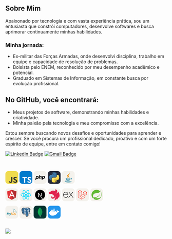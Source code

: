 ## Sobre Mim

Apaixonado por tecnologia e com vasta experiência prática, sou um entusiasta que constrói computadores, desenvolve softwares e busca aprimorar continuamente minhas habilidades.

### Minha jornada:

- Ex-militar das Forças Armadas, onde desenvolvi disciplina, trabalho em equipe e capacidade de resolução de problemas.
- Bolsista pelo ENEM, reconhecido por meu desempenho acadêmico e potencial.
- Graduado em Sistemas de Informação, em constante busca por evolução profissional.

## No GitHub, você encontrará:

- Meus projetos de software, demonstrando minhas habilidades e criatividade.
- Minha paixão pela tecnologia e meu compromisso com a excelência.

Estou sempre buscando novos desafios e oportunidades para aprender e crescer. Se você procura um profissional dedicado, proativo e com um forte espírito de equipe, entre em contato comigo!

[![Linkedin Badge](https://img.shields.io/badge/-Marcelo%20Nascimento%20de%20Santana-00875f?style=flat-square&logo=Linkedin&logoColor=white)](https://www.linkedin.com/in/marcelodesantana/)
[![Gmail Badge](https://img.shields.io/badge/-marcelo.255.m.n.s@gmail.com-00875f?style=flat-square&logo=Gmail&logoColor=white)](mailto:marcelo.255.m.n.s@gmail.com)

<div align="justify"><br/>
  
  <a href="https://developer.mozilla.org/pt-BR/docs/Web/JavaScript" target="_blank"><img align="center" alt="JavaScript" width="40" src="https://raw.githubusercontent.com/tandpfun/skill-icons/65dea6c4eaca7da319e552c09f4cf5a9a8dab2c8/icons/JavaScript.svg"></a>
  <a href="https://www.typescriptlang.org/" target="_blank"><img align="center" alt="TypeScript" width="40" src="https://raw.githubusercontent.com/tandpfun/skill-icons/main/icons/TypeScript.svg"></a>
  <a href="https://www.php.net/" target="_blank"><img align="center" alt="PHP" width="40" src="https://raw.githubusercontent.com/tandpfun/skill-icons/main/icons/PHP-Light.svg"></a>
  <a href="https://www.python.org/" target="_blank"><img align="center" alt="Python" width="40" src="https://raw.githubusercontent.com/tandpfun/skill-icons/main/icons/Python-Dark.svg"></a>
  <a href="https://www.java.com/pt-BR" target="_blank"><img align="center" alt="Java" width="40" src="https://raw.githubusercontent.com/tandpfun/skill-icons/main/icons/Java-Light.svg"></a>
  
  <a href="https://angular.io/" target="_blank"><img align="center" alt="Angular" width="40" src="https://raw.githubusercontent.com/tandpfun/skill-icons/main/icons/Angular-Light.svg"></a>
  <a href="https://reactjs.org/" target="_blank"><img align="center" alt="React" width="40" src="https://raw.githubusercontent.com/tandpfun/skill-icons/main/icons/React-Light.svg"></a>
  <a href="https://nextjs.org/" target="_blank"><img align="center" alt="NextJS" width="40" src="https://raw.githubusercontent.com/tandpfun/skill-icons/main/icons/NextJS-Light.svg"></a>
  <a href="https://nestjs.com/" target="_blank"><img align="center" alt="NestJS" width="40" src="https://raw.githubusercontent.com/tandpfun/skill-icons/main/icons/NestJS-Light.svg"></a>
  <a href="https://expressjs.com/" target="_blank"><img align="center" alt="ExpressJS" width="40" src="https://raw.githubusercontent.com/tandpfun/skill-icons/main/icons/ExpressJS-Light.svg"></a>
  <a href="https://laravel.com/" target="_blank"><img align="center" alt="Laravel" width="40" src="https://raw.githubusercontent.com/tandpfun/skill-icons/main/icons/Laravel-Light.svg"></a>
  <a href="https://spring.io/" target="_blank"><img align="center" alt="Spring" width="40" src="https://raw.githubusercontent.com/tandpfun/skill-icons/main/icons/Spring-Light.svg"></a>
 
  <a href="https://www.mysql.com/" target="_blank"><img align="center" alt="MySQL" width="40" src="https://raw.githubusercontent.com/tandpfun/skill-icons/main/icons/MySQL-Light.svg"></a>
  <a href="https://www.postgresql.org/" target="_blank"><img align="center" alt="PostgreSQL" width="40" src="https://raw.githubusercontent.com/tandpfun/skill-icons/main/icons/PostgreSQL-Light.svg"></a>
  <a href="https://www.mongodb.com/" target="_blank"><img align="center" alt="MongoDB" width="40" src="https://raw.githubusercontent.com/tandpfun/skill-icons/main/icons/MongoDB.svg"></a>
  <a href="https://www.docker.com/" target="_blank"><img align="center" alt="Docker" width="40" src="https://raw.githubusercontent.com/tandpfun/skill-icons/main/icons/Docker.svg"></a>
</div><br/>

<img height="175" src="https://github-readme-stats.vercel.app/api/top-langs/?username=marcelo-de-santana&layout=compact&border_color=a5a6a9&langs_count=6&hide=c%2B%2B,objective-c%2B%2B,objective-c,ruby,css&theme=dark"/>
